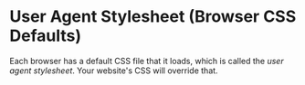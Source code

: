 # User Agent Stylesheet (Browser CSS Defaults)

Each browser has a default CSS file that it loads, which is called the *user agent stylesheet*. Your website's CSS will override that.